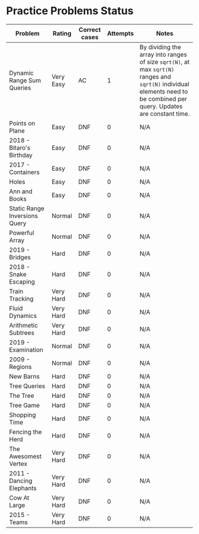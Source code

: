 # Practice Problems Status
Problem|Rating|Correct cases|Attempts|Notes
-|-|-|-|-
Dynamic Range Sum Queries|Very Easy|AC|1|By dividing the array into ranges of size `sqrt(N)`, at max `sqrt(N)` ranges and `sqrt(N)` individual elements need to be combined per query. Updates are constant time.
Points on Plane|Easy|DNF|0|N/A
2018 - Bitaro's Birthday|Easy|DNF|0|N/A
2017 - Containers|Easy|DNF|0|N/A
Holes|Easy|DNF|0|N/A
Ann and Books|Easy|DNF|0|N/A
Static Range Inversions Query|Normal|DNF|0|N/A
Powerful Array|Normal|DNF|0|N/A
2019 - Bridges|Hard|DNF|0|N/A
2018 - Snake Escaping|Hard|DNF|0|N/A
Train Tracking|Very Hard|DNF|0|N/A
Fluid Dynamics|Very Hard|DNF|0|N/A
Arithmetic Subtrees|Very Hard|DNF|0|N/A
2019 - Examination|Normal|DNF|0|N/A
2009 - Regions|Normal|DNF|0|N/A
New Barns|Hard|DNF|0|N/A
Tree Queries|Hard|DNF|0|N/A
The Tree|Hard|DNF|0|N/A
Tree Game|Hard|DNF|0|N/A
Shopping Time|Hard|DNF|0|N/A
Fencing the Herd|Hard|DNF|0|N/A
The Awesomest Vertex|Very Hard|DNF|0|N/A
2011 - Dancing Elephants|Very Hard|DNF|0|N/A
Cow At Large|Very Hard|DNF|0|N/A
2015 - Teams|Very Hard|DNF|0|N/A